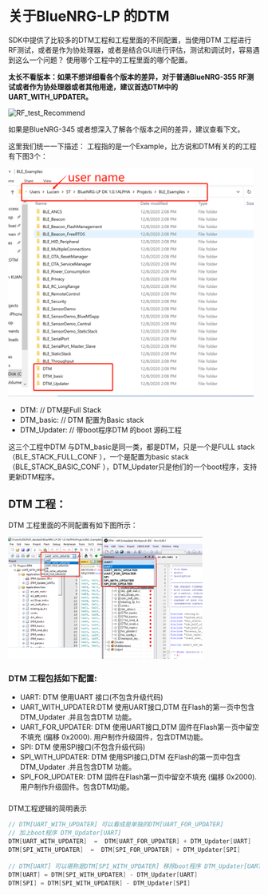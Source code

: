 # 关于BlueNRG-LP 的DTM

SDK中提供了比较多的DTM工程和工程里面的不同配置，当使用DTM 工程进行RF测试，或者是作为协处理器，或者是结合GUI进行评估，测试和调试时，容易遇到这么一个问题？ 使用哪个工程中的工程里面的哪个配置。

**太长不看版本：如果不想详细看各个版本的差异，对于普通BlueNRG-355 RF测试或者作为协处理器或者其他用途，建议首选DTM中的UART_WITH_UPDATER。**

![RF_test_Recommend](D:\work\2021\72_GitBlueNRGDocument\debug\FAQ\AboutDTM\RF_test_Recommend.png)

如果是BlueNRG-345 或者想深入了解各个版本之间的差异，建议查看下文。

这里我们统一一下描述： 工程指的是一个Example，比方说和DTM有关的的工程有下图3个：

<img src="DTM_project.png" alt="DTM_project" style="zoom:48%;" />

- DTM: 					// DTM是Full Stack
- DTM_basic:         //  DTM 配置为Basic stack
- DTM_Updater:   // 带boot程序DTM  的boot 源码工程

这三个工程中DTM 与DTM_basic是同一类，都是DTM，只是一个是FULL stack（BLE_STACK_FULL_CONF ），一个是配置为basic stack（BLE_STACK_BASIC_CONF ），DTM_Updater只是他们的一个boot程序，支持更新DTM程序。



## DTM 工程：

DTM 工程里面的不同配置有如下图所示：

<img src="DTM_project_group.png" alt="DTM_project_group" style="zoom:38%;" />

### DTM 工程包括如下配置:

- UART: DTM 使用UART 接口(不包含升级代码)
- UART_WITH_UPDATER:DTM 使用UART接口,DTM 在Flash的第一页中包含DTM_Updater .并且包含DTM 功能。
- UART_FOR_UPDATER: DTM 使用UART接口,DTM 固件在Flash第一页中留空不填充 (偏移  0x2000). 用户制作升级固件，包含DTM功能。
- SPI: DTM 使用SPI接口(不包含升级代码)
- SPI_WITH_UPDATER: DTM 使用SPI接口,DTM 在Flash的第一页中包含DTM_Updater .并且包含DTM 功能。
- SPI_FOR_UPDATER: DTM 固件在Flash第一页中留空不填充 (偏移  0x2000). 用户制作升级固件。包含DTM功能。

### 

DTM工程逻辑的简明表示

```c
// DTM[UART_WITH_UPDATER] 可以看成是单独的DTM[UART_FOR_UPDATER] 
// 加上boot程序 DTM_Updater[UART]
DTM[UART_WITH_UPDATER]  =  DTM[UART_FOR_UPDATER] + DTM_Updater[UART]
DTM[SPI_WITH_UPDATER]  =  DTM[SPI_FOR_UPDATER] + DTM_Updater[SPI]

// DTM[UART] 可以堪称是DTM[SPI_WITH_UPDATER] 移除boot程序 DTM_Updater[UART]
DTM[UART] = DTM[SPI_WITH_UPDATER] - DTM_Updater[UART]
DTM[SPI] = DTM[SPI_WITH_UPDATER] - DTM_Updater[SPI]
```











